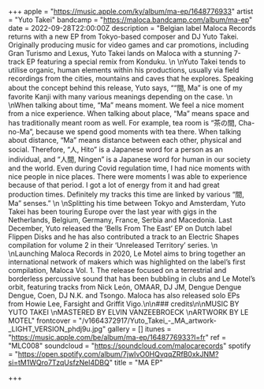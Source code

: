 +++
apple = "https://music.apple.com/ky/album/ma-ep/1648776933"
artist = "Yuto Takei"
bandcamp = "https://maloca.bandcamp.com/album/ma-ep"
date = 2022-09-28T22:00:00Z
description = "Belgian label Maloca Records returns with a new EP from Tokyo-based composer and DJ Yuto Takei. Originally producing music for video games and car promotions, including Gran Turismo and Lexus, Yuto Takei lands on Maloca with a stunning 7-track EP featuring a special remix from Konduku.   \n  \nYuto Takei tends to utilise organic, human elements within his productions, usually via field recordings from the cities, mountains and caves that he explores. Speaking about the concept behind this release, Yuto says, ““間, Ma” is one of my favorite Kanji with many various meanings depending on the case.   \n  \nWhen talking about time, “Ma” means moment. We feel a nice moment from a nice experience. When talking about place, “Ma” means space and has traditionally meant room as well. For example, tea room is “茶の間, Cha-no-Ma”, because we spend good moments with tea there. When talking about distance, “Ma” means distance between each other, physical and social. Therefore, “人, Hito” is a Japanese word for a person as an individual, and “人間, Ningen” is a Japanese word for human in our society and the world. Even during Covid regulation time, I had nice moments with nice people in nice places. There were moments I was able to experience because of that period. I got a lot of energy from it and had great production times. Definitely my tracks this time are linked by various “間, Ma” senses.”   \n  \nSplitting his time between Tokyo and Amsterdam, Yuto Takei has been touring Europe over the last year with gigs in the Netherlands, Belgium, Germany, France, Serbia and Macedonia. Last December, Yuto released the ‘Bells From The East’ EP on Dutch label Flippen Disks and he has also contributed a track to an Electric Shapes compilation for volume 2 in their ‘Unreleased Territory’ series.   \n  \nLaunching Maloca Records in 2020, Le Motel aims to bring together an international network of makers which was highlighted on the label’s first compilation, Maloca Vol. 1. The release focused on a terrestrial and borderless percussive sound that has been bubbling in clubs and Le Motel’s orbit, featuring tracks from Nick León, OMAAR, DJ JM, Dengue Dengue Dengue, Coen, DJ N.K. and Tsongo. Maloca has also released solo EPs from Howie Lee, Farsight and Griffit Vigo.\n\n### credits\n\nMUSIC BY YUTO TAKEI   \nMASTERED BY ELVIN VANZEEBROECK   \nARTWORK BY LE MOTEL"
frontcover = "/v1664372917/Yuto_Takei_-_MA_artwork-_LIGHT_VERSION_phdj9u.jpg"
gallery = []
itunes = "https://music.apple.com/be/album/ma-ep/1648776933?l=fr"
ref = "MLC008"
soundcloud = "https://soundcloud.com/malocarecords"
spotify = "https://open.spotify.com/album/7jwIvO0HQvqqZRfB0xkJNM?si=tM1WQro7TzqUsfzNel4DBQ"
title = "MA EP"

+++
